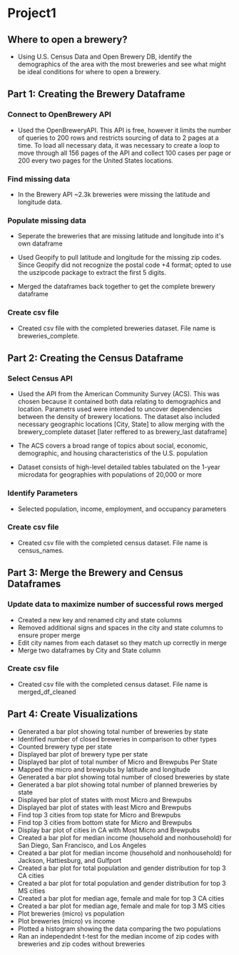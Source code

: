 # Project1

## Where to open a brewery?
- Using U.S. Census Data and Open Brewery DB, identify the demographics of the area with the most breweries and see what might be ideal conditions for where to open a brewery.

## Part 1: Creating the Brewery Dataframe

### Connect to OpenBrewery API
- Used the OpenBreweryAPI. This API is free, however it limits the number of queries to 200 rows and restricts sourcing of data to 2 pages at a time. To load all necessary data, it was necessary to create a loop to move through all 156 pages of the API and collect 100 cases per page or 200 every two pages for the United States locations. 

### Find missing data
- In the Brewery API ~2.3k breweries were missing the latitude and longitude data. 
  
### Populate missing data
- Seperate the breweries that are missing latitude and longitude into it's own dataframe
  
- Used Geopify to pull latitude and longitude for the missing zip codes. Since Geopify did not recognize the postal code +4 format; opted to use the uszipcode package to extract the first 5 digits.

- Merged the dataframes back together to get the complete brewery dataframe

### Create csv file
 - Created csv file with the completed breweries dataset. File name is breweries_complete. 

## Part 2: Creating the Census Dataframe

### Select Census API
 - Used the API from the American Community Survey (ACS). This was chosen because it contained both data relating to demographics and location. Parametrs used were intended to uncover dependencies between the density of brewery locations. The dataset also included necessary geographic locations [City, State] to allow merging with the brewery_complete dataset [later reffered to as brewery_last dataframe]

- The ACS covers a broad range of topics about social, economic, demographic, and housing characteristics of the U.S. population

-  Dataset consists of high-level detailed tables tabulated on the 1-year microdata for geographies with populations of 20,000 or more

### Identify Parameters 

- Selected population, income, employment, and occupancy parameters

### Create csv file

- Created csv file with the completed census dataset. File name is census_names. 

## Part 3: Merge the Brewery and Census Dataframes

### Update data to maximize number of successful rows merged
- Created a new key and renamed city and state columns
- Removed additional signs and spaces in the city and state columns to ensure proper merge
- Edit city names from each dataset so they match up correctly in merge
- Merge two dataframes by City and State column 

### Create csv file
- Created csv file with the completed census dataset. File name is merged_df_cleaned

## Part 4: Create Visualizations
- Generated a bar plot showing total number of breweries by state 
- Identified number of closed breweries in comparison to other types 
- Counted brewery type per state 
- Displayed bar plot of brewery type per state 
- Displayed bar plot of total number of Micro and Brewpubs Per State
- Mapped the micro and brewpubs by latitude and longitude 
- Generated a bar plot showing total number of closed breweries by state
- Generated a bar plot showing total number of planned breweries by state 
- Displayed bar plot of states with most Micro and Brewpubs
- Displayed bar plot of states with least Micro and Brewpubs
- Find top 3 cities from top state for Micro and Brewpubs
- Find top 3 cities from bottom state for Micro and Brewpubs
- Display bar plot of cities in CA with Most Micro and Brewpubs
- Created a bar plot for median income (household and nonhousehold) for San Diego, San Francisco, and Los Angeles
- Created a bar plot for median income (household and nonhousehold) for Jackson, Hattiesburg, and Gulfport
- Created a bar plot for total population and gender distribution for top 3 CA cities
- Created a bar plot for total population and gender distribution for top 3 MS cities
- Created a bar plot for median age, female and male for top 3 CA cities
- Created a bar plot for median age, female and male for top 3 MS cities
- Plot breweries (micro) vs population
- Plot breweries (micro) vs income
- Plotted a histogram showing the data comparing the two populations
- Ran an independednt t-test for the median income of zip codes with breweries and zip codes without breweries




